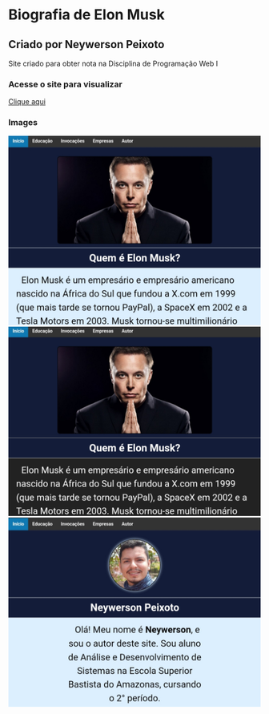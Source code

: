 # Biografia de Elon Musk

## Criado por Neywerson Peixoto
Site criado para obter nota na Disciplina de Programação Web I



### Acesse o site para visualizar
[Clique aqui](https://neywerson.github.io/biografia-elon-musk/)



### Images
![Review](/images/review1.jpg) ![Review](/images/review2.jpg) ![Review3](/images/review3.jpg)
